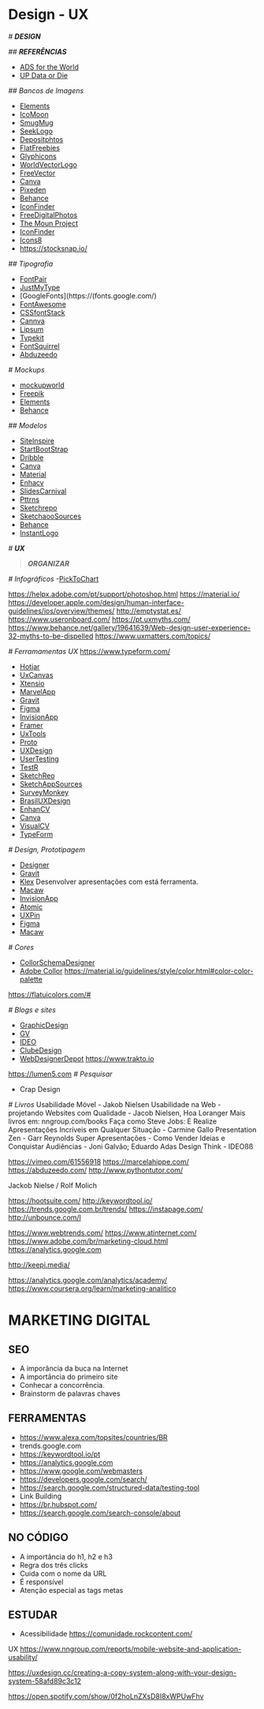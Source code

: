 # Design - UX

*# **DESIGN***

*## **REFERÊNCIAS***

- [ADS for the World](_https://www.adsoftheworld.com_)
- [UP Data or Die](_https://www.updateordie.com/_)

*## Bancos de Imagens*

* [Elements](_https://elements.envato.com_)
* [IcoMoon](_https://icomoon.io/_)
* [SmugMug](_https://www.smugmug.com_)
* [SeekLogo](_https://seeklogo.com/_)
* [Depositphtos](_http://br.depositphotos.com/_)
* [FlatFreebies](_http://flatfreebies.com/_)
* [Glyphicons](_http://glyphicons.com/_)
* [WorldVectorLogo](_https://worldvectorlogo.com/_)
* [FreeVector](_https://www.freevector.com/_)
* [Canva](_https://www.canva.com/_)
* [Pixeden](_https://www.pixeden.com/_)
* [Behance](_https://www.behance.net/_)
* [IconFinder](_https://www.iconfinder.com/_)
* [FreeDigitalPhotos](_http://www.freedigitalphotos.net_)
* [The Moun Project](_http://themounproject.com_)
* [IconFinder](_https://www.iconfinder.com/_)
* [Icons8](_https://icons8.com.br/_)
* https://stocksnap.io/

*## Tipografia*

* [FontPair](_http://fontpair.co/_)
* [JustMyType](_https://justmytype.co_) 
* [GoogleFonts](https://(fonts.google.com/)
* [FontAwesome](_http://fontawesome.io/_)
* [CSSfontStack](_http://www.cssfontstack.com/_)
* [Cannva](_https://www.canva.com/font-combinations/_)
* [Lipsum](_http://pt.lipsum.com/_)
* [Typekit](_https://typekit.com/_)
* [FontSquirrel](_https://www.fontsquirrel.com/_)
* [Abduzeedo](_http://abduzeedo.com/_)

*# Mockups*
* [mockupworld](_https://www.mockupworld.co/_)
* [Freepik](_http://www.freepik.com/_)
* [Elements](_https://elements.envato.com/_)
* [Behance](_https://www.behance.net/_)

*## Modelos*

* [SiteInspire](_https://www.siteinspire.com/_)
* [StartBootStrap](_https://startbootstrap.com/_)
* [Dribble](_https://dribbble.com/_)
* [Canva](_https://www.canva.com_)
* [Material](_https://material.io/_)
* [Enhacv](_https://enhacv.com_)
* [SlidesCarnival](_http://www.slidescarnival.com/_)
* [Pttrns](_https://pttrns.com/_)
* [Sketchrepo](_https://sketchrepo.com/_)
* [SketchaooSources](_https://www.sketchappsources.com/_)
* [Behance](_https://www.behance.net_)
* [InstantLogo](_http://instantlogosearch.com/_)


*# **UX***

> ***ORGANIZAR***

*# Infográficos*
-[PickToChart](_https://piktochart.com/_)


https://helpx.adobe.com/pt/support/photoshop.html
https://material.io/
https://developer.apple.com/design/human-interface-guidelines/ios/overview/themes/
http://emptystat.es/
https://www.useronboard.com/
https://pt.uxmyths.com/
https://www.behance.net/gallery/19641639/Web-design-user-experience-32-myths-to-be-dispelled
https://www.uxmatters.com/topics/

*# Ferramamentas UX*
https://www.typeform.com/
* [Hotjar](_https://www.hotjar.com_)
* [UxCanvas](_http://uxcanvas.com/_)
* [Xtensio](_https://app.xtensio.com_)
* [MarvelApp](_https://marvelapp.com/_)
* [Gravit](_https://gravit.io/_)
* [Figma](_https://www.figma.com/_)
* [InvisionApp](_https://www.invisionapp.com/_)
* [Framer](_https://framer.com_)
* [UxTools](_https://uxtools.co_)
* [Proto](_https://proto.io_)
* [UXDesign](_https://uxdesign.cc_)
* [UserTesting](_https://www.usertesting.com/_)
* [TestR](_http://testr.com.br/_)
* [SketchReo](_https://sketchrepo.com/_)
* [SketchAppSources](_https://www.sketchappsources.com/_)
* [SurveyMonkey](_https://pt.surveymonkey.com/_)
* [BrasilUXDesign](_https://brasil.uxdesign.cc/_)
* [EnhanCV](_https://enhancv.com/examples.html_)
* [Canva](_https://www.canva.com/create/resumes/_)
* [VisualCV](_https://www.visualcv.com/_)
* [TypeForm](_https://www.typeform.com/_)

*# Design, Prototipagem*
* [Designer](_https://www.designer.io_)
* [Gravit](_https://gravit.io/_)
* [Klex](_https://klex.io_)  Desenvolver apresentações com está ferramenta.
* [Macaw](_http://macaw.co/_)
* [InvisionApp](_https://www.invisionapp.com/_)
* [Atomic](_https://atomic.io/_)
* [UXPin](_https://www.uxpin.com/_)
* [Figma](_https://www.figma.com/_)
* [Macaw](_http://macaw.co/_)

*# Cores*
* [CollorSchemaDesigner](_http://colorschemedesigner.com/csd-3.5/_)
* [Adobe Collor](_https://color.adobe.com_)
https://material.io/guidelines/style/color.html#color-color-palette

https://flatuicolors.com/#

*# Blogs e sites*
* [GraphicDesign](_http://graphicdesignjunction.com_)
* [GV](_http://www.gv.com/_)
* [IDEO](_https://www.ideo.com/_)
* [ClubeDesign](_https://clube.design/_)
* [WebDesignerDepot](_https://www.webdesignerdepot.com/_)
https://www.trakto.io

https://lumen5.com
*# Pesquisar*
* Crap Design 

*# Livros*
Usabilidade Móvel - Jakob Nielsen 
Usabilidade na Web - projetando Websites com Qualidade - Jacob Nielsen, Hoa Loranger 
Mais livros em: nngroup.com/books 
Faça como Steve Jobs: E Realize Apresentações Incríveis em Qualquer Situação - Carmine Gallo 
Presentation Zen - Garr Reynolds 
Super Apresentações - Como Vender Ideias e Conquistar Audiências - Joni Galvão; Eduardo Adas 
Design Think - IDEOßß

https://vimeo.com/61556918
https://marcelahippe.com/
https://abduzeedo.com/
http://www.pythontutor.com/

Jackob Nielse / Rolf Molich



https://hootsuite.com/
http://keywordtool.io/ 
https://trends.google.com.br/trends/ 
https://instapage.com/ 
http://unbounce.com/l 

https://www.webtrends.com/
https://www.atinternet.com/
https://www.adobe.com/br/marketing-cloud.html
https://analytics.google.com

http://keepi.media/

https://analytics.google.com/analytics/academy/
https://www.coursera.org/learn/marketing-analitico

# MARKETING DIGITAL

## SEO

 - A imporância da buca na Internet
 - A importância do primeiro site
 - Conhecar a concorrência.
 - Brainstorm de palavras chaves

## FERRAMENTAS

 - https://www.alexa.com/topsites/countries/BR
 - trends.google.com
 - https://keywordtool.io/pt
 - https://analytics.google.com
 - https://www.google.com/webmasters
 - https://developers.google.com/search/
 - https://search.google.com/structured-data/testing-tool
 - Link Building
 - https://br.hubspot.com/
 - https://search.google.com/search-console/about


## NO CÓDIGO

 - A importância do h1, h2 e h3
 - Regra dos três clicks
 - Cuida com o nome da URL
 - É responsível
 - Atenção especial as tags metas

## ESTUDAR

 - Acessibilidade
https://comunidade.rockcontent.com/

UX
https://www.nngroup.com/reports/mobile-website-and-application-usability/

https://uxdesign.cc/creating-a-copy-system-along-with-your-design-system-58afd89c3c12

https://open.spotify.com/show/0f2hoLnZXsD8I8xWPUwFhv